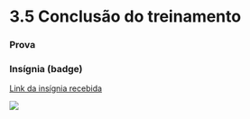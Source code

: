 # 3.5 Conclusão do treinamento

### Prova

### Insígnia (badge)

[Link da insígnia recebida](https://api.badgr.io/public/assertions/RTGDky6HR9yRNPPu2u2Jlw)

![](<../.gitbook/assets/Redis - Básico - 2021-05-23.png>)
